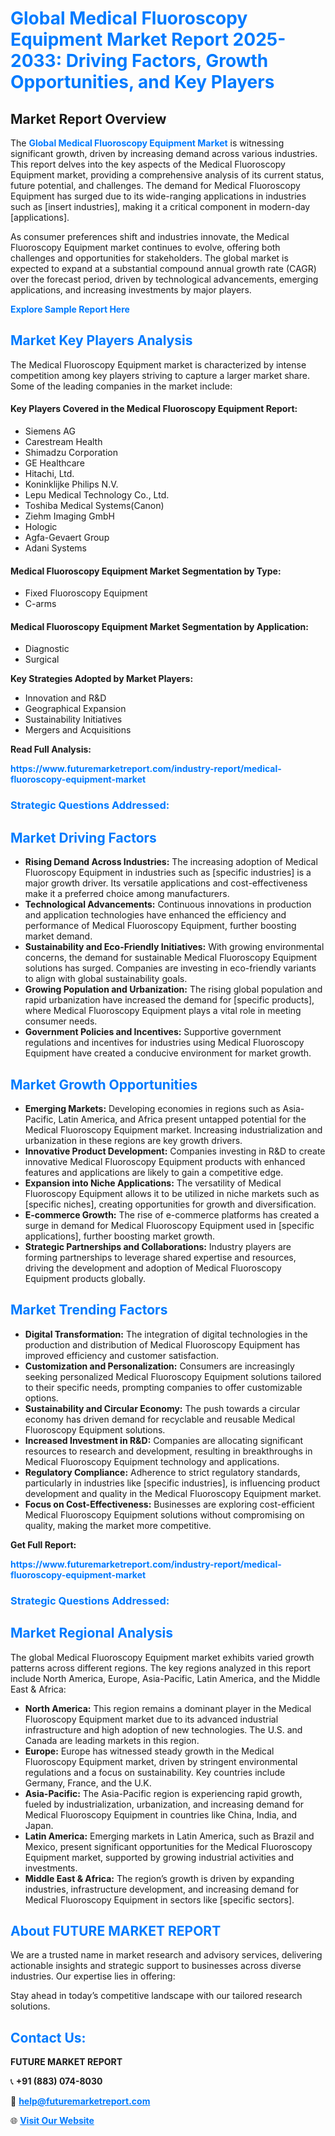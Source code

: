 <h1 style="color: #007BFF;">Global Medical Fluoroscopy Equipment Market Report 2025-2033: Driving Factors, Growth Opportunities, and Key Players</h1>

<section id="overview">
<h2>Market Report Overview</h2>
<p>The <a href="https://www.futuremarketreport.com/industry-report/medical-fluoroscopy-equipment-market" style="color: #007BFF; text-decoration: none;"><strong>Global Medical Fluoroscopy Equipment Market</strong></a> is witnessing significant growth, driven by increasing demand across various industries. This report delves into the key aspects of the Medical Fluoroscopy Equipment market, providing a comprehensive analysis of its current status, future potential, and challenges. The demand for Medical Fluoroscopy Equipment has surged due to its wide-ranging applications in industries such as [insert industries], making it a critical component in modern-day [applications].</p>
<p>As consumer preferences shift and industries innovate, the Medical Fluoroscopy Equipment market continues to evolve, offering both challenges and opportunities for stakeholders. The global market is expected to expand at a substantial compound annual growth rate (CAGR) over the forecast period, driven by technological advancements, emerging applications, and increasing investments by major players.</p>
</section>

<section id="overview">
<p><a href="https://www.futuremarketreport.com/request-sample/reportId=64667" style="color: #007BFF; text-decoration: none;"><strong>Explore Sample Report Here</strong></a></p>
</section>

<section id="key-players">
<h2 style="color: #007BFF;">Market Key Players Analysis</h2>
<p>The Medical Fluoroscopy Equipment market is characterized by intense competition among key players striving to capture a larger market share. Some of the leading companies in the market include:</p>
<h4>Key Players Covered in the Medical Fluoroscopy Equipment Report:</h4>
<ul><li>Siemens AG</li><li>Carestream Health</li><li>Shimadzu Corporation</li><li>GE Healthcare</li><li>Hitachi, Ltd.</li><li>Koninklijke Philips N.V.</li><li>Lepu Medical Technology Co., Ltd.</li><li>Toshiba Medical Systems(Canon)</li><li>Ziehm Imaging GmbH</li><li>Hologic</li><li>Agfa-Gevaert Group</li><li>Adani Systems</li></ul>
<h4>Medical Fluoroscopy Equipment Market Segmentation by Type:</h4>
<ul><li>Fixed Fluoroscopy Equipment</li><li>C-arms</li></ul>

<h4>Medical Fluoroscopy Equipment Market Segmentation by Application:</h4>
<ul><li>Diagnostic</li><li>Surgical</li></ul>
<p><strong>Key Strategies Adopted by Market Players:</strong></p>
<ul>
<li>Innovation and R&D</li>
<li>Geographical Expansion</li>
<li>Sustainability Initiatives</li>
<li>Mergers and Acquisitions</li>
</ul>
</section>

<section>
<p><strong>Read Full Analysis: </strong></p><a href="https://www.futuremarketreport.com/industry-report/medical-fluoroscopy-equipment-market" style="color: #007BFF; text-decoration: none;"><strong>https://www.futuremarketreport.com/industry-report/medical-fluoroscopy-equipment-market</strong></a>
<h3 style="color: #007BFF;">Strategic Questions Addressed:</h3>
</section>

<section id="driving-factors">
<h2 style="color: #007BFF;">Market Driving Factors</h2>
<ul>
<li><strong>Rising Demand Across Industries:</strong> The increasing adoption of Medical Fluoroscopy Equipment in industries such as [specific industries] is a major growth driver. Its versatile applications and cost-effectiveness make it a preferred choice among manufacturers.</li>
<li><strong>Technological Advancements:</strong> Continuous innovations in production and application technologies have enhanced the efficiency and performance of Medical Fluoroscopy Equipment, further boosting market demand.</li>
<li><strong>Sustainability and Eco-Friendly Initiatives:</strong> With growing environmental concerns, the demand for sustainable Medical Fluoroscopy Equipment solutions has surged. Companies are investing in eco-friendly variants to align with global sustainability goals.</li>
<li><strong>Growing Population and Urbanization:</strong> The rising global population and rapid urbanization have increased the demand for [specific products], where Medical Fluoroscopy Equipment plays a vital role in meeting consumer needs.</li>
<li><strong>Government Policies and Incentives:</strong> Supportive government regulations and incentives for industries using Medical Fluoroscopy Equipment have created a conducive environment for market growth.</li>
</ul>
</section>

<section id="growth-opportunities">
<h2 style="color: #007BFF;">Market Growth Opportunities</h2>
<ul>
<li><strong>Emerging Markets:</strong> Developing economies in regions such as Asia-Pacific, Latin America, and Africa present untapped potential for the Medical Fluoroscopy Equipment market. Increasing industrialization and urbanization in these regions are key growth drivers.</li>
<li><strong>Innovative Product Development:</strong> Companies investing in R&D to create innovative Medical Fluoroscopy Equipment products with enhanced features and applications are likely to gain a competitive edge.</li>
<li><strong>Expansion into Niche Applications:</strong> The versatility of Medical Fluoroscopy Equipment allows it to be utilized in niche markets such as [specific niches], creating opportunities for growth and diversification.</li>
<li><strong>E-commerce Growth:</strong> The rise of e-commerce platforms has created a surge in demand for Medical Fluoroscopy Equipment used in [specific applications], further boosting market growth.</li>
<li><strong>Strategic Partnerships and Collaborations:</strong> Industry players are forming partnerships to leverage shared expertise and resources, driving the development and adoption of Medical Fluoroscopy Equipment products globally.</li>
</ul>
</section>

<section id="trending-factors">
<h2 style="color: #007BFF;">Market Trending Factors</h2>
<ul>
<li><strong>Digital Transformation:</strong> The integration of digital technologies in the production and distribution of Medical Fluoroscopy Equipment has improved efficiency and customer satisfaction.</li>
<li><strong>Customization and Personalization:</strong> Consumers are increasingly seeking personalized Medical Fluoroscopy Equipment solutions tailored to their specific needs, prompting companies to offer customizable options.</li>
<li><strong>Sustainability and Circular Economy:</strong> The push towards a circular economy has driven demand for recyclable and reusable Medical Fluoroscopy Equipment solutions.</li>
<li><strong>Increased Investment in R&D:</strong> Companies are allocating significant resources to research and development, resulting in breakthroughs in Medical Fluoroscopy Equipment technology and applications.</li>
<li><strong>Regulatory Compliance:</strong> Adherence to strict regulatory standards, particularly in industries like [specific industries], is influencing product development and quality in the Medical Fluoroscopy Equipment market.</li>
<li><strong>Focus on Cost-Effectiveness:</strong> Businesses are exploring cost-efficient Medical Fluoroscopy Equipment solutions without compromising on quality, making the market more competitive.</li>
</ul>
</section>

<section>
<p><strong>Get Full Report: </strong></p><a href="https://www.futuremarketreport.com/industry-report/medical-fluoroscopy-equipment-market" style="color: #007BFF; text-decoration: none;"><strong>https://www.futuremarketreport.com/industry-report/medical-fluoroscopy-equipment-market</strong></a>
<h3 style="color: #007BFF;">Strategic Questions Addressed:</h3>
</section>


<section id="regional-analysis">
<h2 style="color: #007BFF;">Market Regional Analysis</h2>
<p>The global Medical Fluoroscopy Equipment market exhibits varied growth patterns across different regions. The key regions analyzed in this report include North America, Europe, Asia-Pacific, Latin America, and the Middle East & Africa:</p>
<ul>
<li><strong>North America:</strong> This region remains a dominant player in the Medical Fluoroscopy Equipment market due to its advanced industrial infrastructure and high adoption of new technologies. The U.S. and Canada are leading markets in this region.</li>
<li><strong>Europe:</strong> Europe has witnessed steady growth in the Medical Fluoroscopy Equipment market, driven by stringent environmental regulations and a focus on sustainability. Key countries include Germany, France, and the U.K.</li>
<li><strong>Asia-Pacific:</strong> The Asia-Pacific region is experiencing rapid growth, fueled by industrialization, urbanization, and increasing demand for Medical Fluoroscopy Equipment in countries like China, India, and Japan.</li>
<li><strong>Latin America:</strong> Emerging markets in Latin America, such as Brazil and Mexico, present significant opportunities for the Medical Fluoroscopy Equipment market, supported by growing industrial activities and investments.</li>
<li><strong>Middle East & Africa:</strong> The region’s growth is driven by expanding industries, infrastructure development, and increasing demand for Medical Fluoroscopy Equipment in sectors like [specific sectors].</li>
</ul>
</section>

<footer>
<h2 style="color: #007BFF;">About FUTURE MARKET REPORT</h2>
<p>We are a trusted name in market research and advisory services, delivering actionable insights and strategic support to businesses across diverse industries. Our expertise lies in offering:</p>

<p>Stay ahead in today’s competitive landscape with our tailored research solutions.</p>

<h2 style="color: #007BFF;">Contact Us:</h2>
<p><strong>FUTURE MARKET REPORT</strong></p>
<p>📞 <strong>+91 (883) 074-8030</strong></p>
<p>📧 <strong><a href="mailto:help@futuremarketreport.com" style="color: #007BFF;">help@futuremarketreport.com</a></strong></p>
<p>🌐 <strong><a href="https://www.futuremarketreport.com/" style="color: #007BFF;">Visit Our Website</a></strong></p>
</footer>
